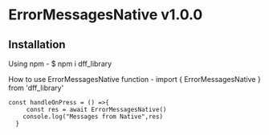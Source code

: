 # ErrorMessagesNative v1.0.0

## Installation

Using npm -
$ npm i dff_library

How to use ErrorMessagesNative function -
import { ErrorMessagesNative } from 'dff_library'

```
const handleOnPress = () =>{
     const res = await ErrorMessagesNative()
    console.log("Messages from Native",res)
  }
  
```